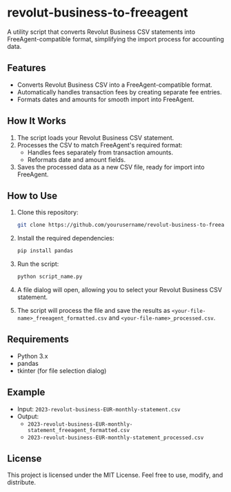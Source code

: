 # revolut-business-to-freeagent
A utility script that converts Revolut Business CSV statements into FreeAgent-compatible format, simplifying the import process for accounting data.
## Features
- Converts Revolut Business CSV into a FreeAgent-compatible format.
- Automatically handles transaction fees by creating separate fee entries.
- Formats dates and amounts for smooth import into FreeAgent.

## How It Works
1. The script loads your Revolut Business CSV statement.
2. Processes the CSV to match FreeAgent's required format:
   - Handles fees separately from transaction amounts.
   - Reformats date and amount fields.
3. Saves the processed data as a new CSV file, ready for import into FreeAgent.

## How to Use

1. Clone this repository:
    ```bash
    git clone https://github.com/yourusername/revolut-business-to-freeagent.git
    ```

2. Install the required dependencies:
    ```bash
    pip install pandas
    ```

3. Run the script:
    ```bash
    python script_name.py
    ```

4. A file dialog will open, allowing you to select your Revolut Business CSV statement.

5. The script will process the file and save the results as `<your-file-name>_freeagent_formatted.csv` and `<your-file-name>_processed.csv`.

## Requirements
- Python 3.x
- pandas
- tkinter (for file selection dialog)

## Example

- Input: `2023-revolut-business-EUR-monthly-statement.csv`
- Output: 
  - `2023-revolut-business-EUR-monthly-statement_freeagent_formatted.csv`
  - `2023-revolut-business-EUR-monthly-statement_processed.csv`

## License
This project is licensed under the MIT License. Feel free to use, modify, and distribute.

